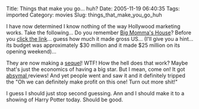 Title: Things that make you go... huh?
Date: 2005-11-19 06:40:35
Tags: imported
Category: movies
Slug: things_that_make_you_go_huh

I have now determined I know nothing of the way Hollywood marketing works. Take the following... Do you remember <a href="http://www.imdb.com/title/tt0208003/">Big Momma's House</a>? Before you <a href="http://www.imdb.com/title/tt0208003/business">click the link</a>... guess how much it made gross US... (I'll give you a hint... its budget was approximately $30 million and it made $25 million on its opening weekend)...

They are now making a <a href="http://www.imdb.com/title/tt0421729/">sequel</a>! WTF! How the hell does that work? Maybe that's just the economics of having a big star. But I mean, come on! It got <a href="http://www.rottentomatoes.com/m/big_mommas_house/">absymal </a>reviews! And yet people went and saw it and it definitely tripped the "Oh we can definitely make profit on this one! Turn out more shit!"

I guess I should just stop second guessing. Ann and I should make it to a showing of Harry Potter today. Should be good.
